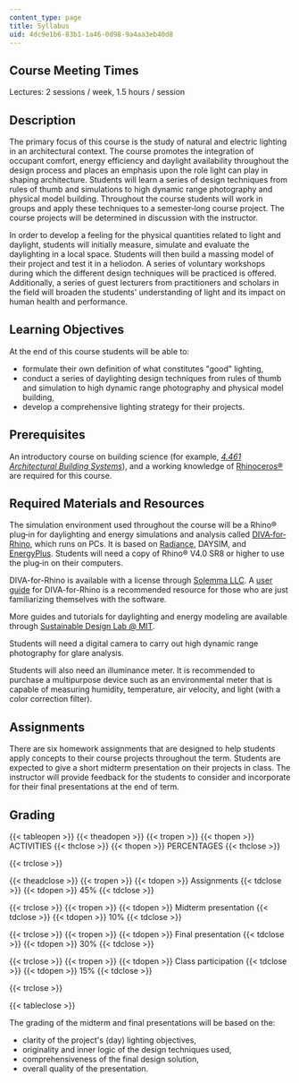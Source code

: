 ```yaml
---
content_type: page
title: Syllabus
uid: 4dc9e1b6-83b1-1a46-0d98-9a4aa3eb40d8
---
```


Course Meeting Times
--------------------

Lectures: 2 sessions / week, 1.5 hours / session

Description
-----------

The primary focus of this course is the study of natural and electric lighting in an architectural context. The course promotes the integration of occupant comfort, energy efficiency and daylight availability throughout the design process and places an emphasis upon the role light can play in shaping architecture. Students will learn a series of design techniques from rules of thumb and simulations to high dynamic range photography and physical model building. Throughout the course students will work in groups and apply these techniques to a semester‐long course project. The course projects will be determined in discussion with the instructor.

In order to develop a feeling for the physical quantities related to light and daylight, students will initially measure, simulate and evaluate the daylighting in a local space. Students will then build a massing model of their project and test it in a heliodon. A series of voluntary workshops during which the different design techniques will be practiced is offered. Additionally, a series of guest lecturers from practitioners and scholars in the field will broaden the students' understanding of light and its impact on human health and performance.

Learning Objectives
-------------------

At the end of this course students will be able to:

*   formulate their own definition of what constitutes "good" lighting,
*   conduct a series of daylighting design techniques from rules of thumb and simulation to high dynamic range photography and physical model building,
*   develop a comprehensive lighting strategy for their projects.

Prerequisites
-------------

An introductory course on building science (for example, [_4.461 Architectural Building Systems_](/courses/4-461-building-technology-i-materials-and-construction-fall-2004)), and a working knowledge of [Rhinoceros®](http://www.rhino3d.com/) are required for this course.

Required Materials and Resources
--------------------------------

The simulation environment used throughout the course will be a Rhino® plug‐in for daylighting and energy simulations and analysis called [DIVA‐for‐Rhino](http://diva4rhino.com/), which runs on PCs. It is based on [Radiance](http://www.radiance-online.org/), DAYSIM, and [EnergyPlus](https://energyplus.net/). Students will need a copy of Rhino® V4.0 SR8 or higher to use the plug‐in on their computers.

DIVA-for-Rhino is available with a license through [Solemma LLC](https://www.solemma.com/). A [user guide](http://www.pratt.digitalfutures.info/wp-content/uploads/2014/04/DIVA-User-Guide.pdf) for DIVA-for-Rhino is a recommended resource for those who are just familiarizing themselves with the software.

More guides and tutorials for daylighting and energy modeling are available through [Sustainable Design Lab @ MIT](http://mit.edu/SustainableDesignLab/teaching_resources.html).

Students will need a digital camera to carry out high dynamic range photography for glare analysis.

Students will also need an illuminance meter. It is recommended to purchase a multipurpose device such as an environmental meter that is capable of measuring humidity, temperature, air velocity, and light (with a color correction filter).

Assignments
-----------

There are six homework assignments that are designed to help students apply concepts to their course projects throughout the term. Students are expected to give a short midterm presentation on their projects in class. The instructor will provide feedback for the students to consider and incorporate for their final presentations at the end of term.

Grading
-------

{{< tableopen >}}
{{< theadopen >}}
{{< tropen >}}
{{< thopen >}}
ACTIVITIES
{{< thclose >}}
{{< thopen >}}
PERCENTAGES
{{< thclose >}}

{{< trclose >}}

{{< theadclose >}}
{{< tropen >}}
{{< tdopen >}}
Assignments
{{< tdclose >}}
{{< tdopen >}}
45%
{{< tdclose >}}

{{< trclose >}}
{{< tropen >}}
{{< tdopen >}}
Midterm presentation
{{< tdclose >}}
{{< tdopen >}}
10%
{{< tdclose >}}

{{< trclose >}}
{{< tropen >}}
{{< tdopen >}}
Final presentation
{{< tdclose >}}
{{< tdopen >}}
30%
{{< tdclose >}}

{{< trclose >}}
{{< tropen >}}
{{< tdopen >}}
Class participation
{{< tdclose >}}
{{< tdopen >}}
15%
{{< tdclose >}}

{{< trclose >}}

{{< tableclose >}}

The grading of the midterm and final presentations will be based on the:

*   clarity of the project's (day) lighting objectives,
*   originality and inner logic of the design techniques used,
*   comprehensiveness of the final design solution,
*   overall quality of the presentation.